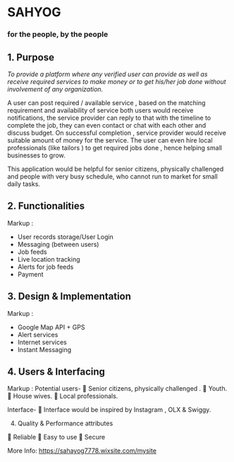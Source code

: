 # SAHYOG 
### for the people, by the people

## 1.	Purpose
_To provide a platform where any verified user can provide as well as receive required services to make money or to get his/her job done without involvement of any organization._

A user can post required / available service , based on the matching requirement and availability of service both users would receive notifications, the service provider can reply to that with the timeline to complete the job, they can even contact or chat with each other and discuss budget. On successful completion , service provider would receive suitable amount of money for the service.
The user can even hire local professionals (like tailors ) to get required jobs done , hence helping small businesses to grow.
 
This application would be helpful for senior citizens, physically challenged and people with very busy schedule, who cannot run to market for small daily tasks. 

## 2.	Functionalities
 Markup : 
*	User records storage/User Login
*	Messaging (between users)
*	Job feeds
*	Live location tracking
*	Alerts for job feeds
*	Payment

## 3.	Design & Implementation
Markup :
*	Google Map API + GPS
*	Alert services
*	Internet services
*	Instant Messaging 

## 4. Users & Interfacing
Markup :
Potential users-
	Senior citizens, physically challenged .
	Youth.
	House wives.
	Local professionals.

Interface-
	Interface would be inspired by Instagram , OLX & Swiggy.

4.	Quality & Performance attributes

	Reliable
	Easy to use
	Secure




More Info: https://sahayog7778.wixsite.com/mysite 
